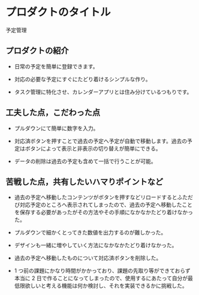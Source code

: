 # プロダクトのタイトル

予定管理

## プロダクトの紹介

- 日常の予定を簡単に登録できます。

- 対応の必要な予定にすぐにたどり着けるシンプルな作り。

- タスク管理に特化させ、カレンダーアプリとは住み分けているつもりです。

## 工夫した点，こだわった点

- プルダウンにて簡単に数字を入力。

- 対応済ボタンを押すことで過去の予定へ予定が自動で移動します。過去の予定はボタンによって表示と非表示の切り替えが簡単にできる。

- データの削除は過去の予定も含めて一括で行うことが可能。

## 苦戦した点，共有したいハマりポイントなど

- 過去の予定へ移動したコンテンツがボタンを押すなどリロードするとふただび対応予定のところへ表示されてしまったので、過去の予定へ移動したことを保存する必要があったがその方法やその手順になかなかたどり着けなかった。

- プルダウンで細かくとってきた数値を出力するのが難しかった。

- デザインも一緒に増やしていく方法になかなかたどり着けなかった。

- 過去の予定へ移動したものについて対応済ボタンを削除した。

- 1 つ前の課題にかなり時間がかかっており、課題の先取り等ができておらず本当に 2 日で作ることになってしまったので、使用するにあたって自分が最低限欲しいと考える機能は何か検討し、それを実装できるかに挑戦した。
